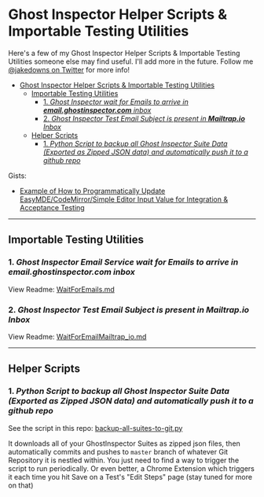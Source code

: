 <a id="markdown-ghost-inspector-helper-scripts--importable-testing-utilities" name="ghost-inspector-helper-scripts--importable-testing-utilities"></a>
# Ghost Inspector Helper Scripts & Importable Testing Utilities

Here's a few of my Ghost Inspector Helper Scripts & Importable Testing Utilities someone else may find useful. I'll add more in the future. Follow me [@jakedowns on Twitter](https://twitter.com/jakedowns) for more info!

<!-- TOC -->

- [Ghost Inspector Helper Scripts & Importable Testing Utilities](#ghost-inspector-helper-scripts--importable-testing-utilities)
    - [Importable Testing Utilities](#importable-testing-utilities)
        - [1. _Ghost Inspector wait for Emails to arrive in ___email.ghostinspector.com___ inbox_](#1-_ghost-inspector-wait-for-emails-to-arrive-in-___emailghostinspectorcom___-inbox_)
        - [2. _Ghost Inspector Test Email Subject is present in __Mailtrap.io__ Inbox_](#2-_ghost-inspector-test-email-subject-is-present-in-__mailtrapio__-inbox_)
    - [Helper Scripts](#helper-scripts)
        - [1. _Python Script to backup all Ghost Inspector Suite Data (Exported as Zipped JSON data) and automatically push it to a github repo_](#1-_python-script-to-backup-all-ghost-inspector-suite-data-exported-as-zipped-json-data-and-automatically-push-it-to-a-github-repo_)

<!-- /TOC -->

Gists:
- [Example of How to Programmatically Update EasyMDE/CodeMirror/Simple Editor Input Value for Integration & Acceptance Testing](https://gist.github.com/jakedowns/b3f9a90de1182af083024e037e3ac42f)

---

<a id="markdown-importable-testing-utilities" name="importable-testing-utilities"></a>
## Importable Testing Utilities

<a id="markdown-1-_ghost-inspector-wait-for-emails-to-arrive-in-___emailghostinspectorcom___-inbox_" name="1-_ghost-inspector-wait-for-emails-to-arrive-in-___emailghostinspectorcom___-inbox_"></a>
### 1. _Ghost Inspector Email Service wait for Emails to arrive in ___email.ghostinspector.com___ inbox_
View Readme: [WaitForEmails.md](https://github.com/jakedowns/ghost-inspector-helpers/blob/master/WaitForEmails.md)

<a id="markdown-2-_ghost-inspector-test-email-subject-is-present-in-__mailtrapio__-inbox_" name="2-_ghost-inspector-test-email-subject-is-present-in-__mailtrapio__-inbox_"></a>
### 2. _Ghost Inspector Test Email Subject is present in __Mailtrap.io__ Inbox_
View Readme: [WaitForEmailMailtrap_io.md](https://github.com/jakedowns/ghost-inspector-helpers/blob/master/WaitForEmailMailtrap_io.md)

---
<a id="markdown-helper-scripts" name="helper-scripts"></a>
## Helper Scripts
<a id="markdown-1-_python-script-to-backup-all-ghost-inspector-suite-data-exported-as-zipped-json-data-and-automatically-push-it-to-a-github-repo_" name="1-_python-script-to-backup-all-ghost-inspector-suite-data-exported-as-zipped-json-data-and-automatically-push-it-to-a-github-repo_"></a>
### 1. _Python Script to backup all Ghost Inspector Suite Data (Exported as Zipped JSON data) and automatically push it to a github repo_
See the script in this repo: [backup-all-suites-to-git.py](https://github.com/jakedowns/ghost-inspector-helpers/blob/master/backup-all-suites-to-git.py)

It downloads all of your GhostInspector Suites as zipped json files, then automatically commits and pushes to `master` branch of whatever Git Repository it is nestled within. You just need to find a way to trigger the script to run periodically. Or even better, a Chrome Extension which triggers it each time you hit Save on a Test's "Edit Steps" page (stay tuned for more on that)
